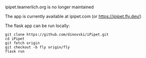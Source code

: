 ipipet.teamerlich.org is no longer maintained

The app is currently available at ipipet.com (or https://ipipet.fly.dev/)

The flask app can be run locally:
```
git clone https://github.com/dinovski/iPipet.git
cd iPipet
git fetch origin
git checkout -b fly origin/fly
flask run
```
